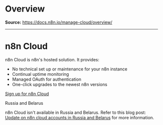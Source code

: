 # Overview

**Source:** https://docs.n8n.io/manage-cloud/overview/

---

# n8n Cloud

n8n Cloud is n8n's hosted solution. It provides:

- No technical set up or maintenance for your n8n instance
- Continual uptime monitoring
- Managed OAuth for authentication
- One-click upgrades to the newest n8n versions

[Sign up for n8n Cloud](https://www.n8n.io/)

Russia and Belarus

n8n Cloud isn't available in Russia and Belarus. Refer to this blog post: [Update on n8n cloud accounts in Russia and Belarus](https://blog.n8n.io/update-on-n8n-cloud-accounts-in-russia-and-belarus/) for more information.
